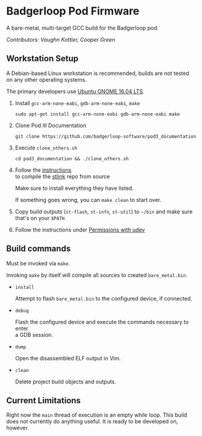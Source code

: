 # Badgerloop Pod Firmware

A bare-metal, multi-target GCC build for the Badgerloop pod.

*Contributors: Vaughn Kottler, Cooper Green*

## Workstation Setup

A Debian-based Linux workstation is recommended, builds are not tested  
on any other operating systems.

The primary developers use [Ubuntu GNOME 16.04 LTS](https://ubuntugnome.org/).

1. Install `gcc-arm-none-eabi`, `gdb-arm-none-eabi`, `make`

   `sudo apt-get install gcc-arm-none-eabi gdb-arm-none-eabi make`

1. Clone Pod III Documentation

   `git clone https://github.com/badgerloop-software/pod3_documentation`

2. Execute `clone_others.sh`

   `cd pod3_documentation && ./clone_others.sh`

3. Follow the [instructions](https://github.com/texane/stlink/blob/master/doc/compiling.md)  
to compile the [stlink](https://github.com/texane/stlink) repo from source

   Make sure to install everything they have listed.

   If something goes wrong, you can `make clean` to start over.

4. Copy build outputs (`st-flash`, `st-info`, `st-util`) to `~/bin` and make sure that's on your `$PATH`
5. Follow the instructions under [Permissions with udev](https://github.com/texane/stlink/blob/master/doc/compiling.md)

## Build commands

Must be invoked via `make`.

Invoking `make` by itself will compile all sources to created `bare_metal.bin`.

* `install`

   Attempt to flash `bare_metal.bin` to the configured device, if connected.

* `debug`

   Flash the configured device and execute the commands necessary to enter  
a GDB session.

* `dump`

   Open the disassembled ELF output in Vim.

* `clean`

   Delete project build objects and outputs.

## Current Limitations

Right now the `main` thread of execution is an empty while loop. This build  
does not currently do anything useful. It is ready to be developed on,  
however.
